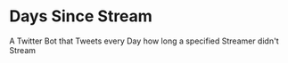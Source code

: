 # Days Since Stream
A Twitter Bot that Tweets every Day how long a specified Streamer didn't Stream
